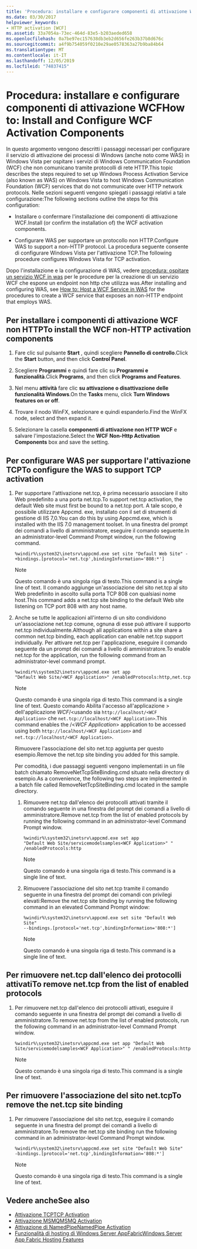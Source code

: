 ```yaml
---
title: 'Procedura: installare e configurare componenti di attivazione WCF'
ms.date: 03/30/2017
helpviewer_keywords:
- HTTP activation [WCF]
ms.assetid: 33a7054a-73ec-464d-83e5-b203aeded658
ms.openlocfilehash: 0a7be97ec157638db3eb2d656fe263b37b8d676c
ms.sourcegitcommit: a4f9b754059f0210e29ae0578363a27b9ba84b64
ms.translationtype: MT
ms.contentlocale: it-IT
ms.lasthandoff: 12/05/2019
ms.locfileid: "74837415"
---
```

# <a name="how-to-install-and-configure-wcf-activation-components"></a><span data-ttu-id="6c1d3-102">Procedura: installare e configurare componenti di attivazione WCF</span><span class="sxs-lookup"><span data-stu-id="6c1d3-102">How to: Install and Configure WCF Activation Components</span></span>

<span data-ttu-id="6c1d3-103">In questo argomento vengono descritti i passaggi necessari per configurare il servizio di attivazione dei processi di Windows (anche noto come WAS) in Windows Vista per ospitare i servizi di Windows Communication Foundation (WCF) che non comunicano tramite protocolli di rete HTTP.</span><span class="sxs-lookup"><span data-stu-id="6c1d3-103">This topic describes the steps required to set up Windows Process Activation Service (also known as WAS) on Windows Vista to host Windows Communication Foundation (WCF) services that do not communicate over HTTP network protocols.</span></span> <span data-ttu-id="6c1d3-104">Nelle sezioni seguenti vengono spiegati i passaggi relativi a tale configurazione:</span><span class="sxs-lookup"><span data-stu-id="6c1d3-104">The following sections outline the steps for this configuration:</span></span>

- <span data-ttu-id="6c1d3-105">Installare o confermare l'installazione dei componenti di attivazione WCF.</span><span class="sxs-lookup"><span data-stu-id="6c1d3-105">Install (or confirm the installation of) the WCF activation components.</span></span>

- <span data-ttu-id="6c1d3-106">Configurare WAS per supportare un protocollo non HTTP.</span><span class="sxs-lookup"><span data-stu-id="6c1d3-106">Configure WAS to support a non-HTTP protocol.</span></span> <span data-ttu-id="6c1d3-107">La procedura seguente consente di configurare Windows Vista per l'attivazione TCP.</span><span class="sxs-lookup"><span data-stu-id="6c1d3-107">The following procedure configures Windows Vista for TCP activation.</span></span>

<span data-ttu-id="6c1d3-108">Dopo l'installazione e la configurazione di WAS, vedere [procedura: ospitare un servizio WCF in was](../../../../docs/framework/wcf/feature-details/how-to-host-a-wcf-service-in-was.md) per le procedure per la creazione di un servizio WCF che espone un endpoint non http che utilizza was.</span><span class="sxs-lookup"><span data-stu-id="6c1d3-108">After installing and configuring WAS, see [How to: Host a WCF Service in WAS](../../../../docs/framework/wcf/feature-details/how-to-host-a-wcf-service-in-was.md) for the procedures to create a WCF service that exposes an non-HTTP endpoint that employs WAS.</span></span>

## <a name="to-install-the-wcf-non-http-activation-components"></a><span data-ttu-id="6c1d3-109">Per installare i componenti di attivazione WCF non HTTP</span><span class="sxs-lookup"><span data-stu-id="6c1d3-109">To install the WCF non-HTTP activation components</span></span>

1. <span data-ttu-id="6c1d3-110">Fare clic sul pulsante **Start** , quindi scegliere **Pannello di controllo**.</span><span class="sxs-lookup"><span data-stu-id="6c1d3-110">Click the **Start** button, and then click **Control Panel**.</span></span>

2. <span data-ttu-id="6c1d3-111">Scegliere **Programmi** e quindi fare clic su **Programmi e funzionalità**.</span><span class="sxs-lookup"><span data-stu-id="6c1d3-111">Click **Programs**, and then click **Programs and Features**.</span></span>

3. <span data-ttu-id="6c1d3-112">Nel menu **attività** fare clic **su attivazione o disattivazione delle funzionalità Windows**.</span><span class="sxs-lookup"><span data-stu-id="6c1d3-112">On the **Tasks** menu, click **Turn Windows features on or off**.</span></span>

4. <span data-ttu-id="6c1d3-113">Trovare il nodo WinFX, selezionare e quindi espanderlo.</span><span class="sxs-lookup"><span data-stu-id="6c1d3-113">Find the WinFX node, select and then expand it.</span></span>

5. <span data-ttu-id="6c1d3-114">Selezionare la casella **componenti di attivazione non HTTP WCF** e salvare l'impostazione.</span><span class="sxs-lookup"><span data-stu-id="6c1d3-114">Select the **WCF Non-Http Activation Components** box and save the setting.</span></span>

## <a name="to-configure-the-was-to-support-tcp-activation"></a><span data-ttu-id="6c1d3-115">Per configurare WAS per supportare l'attivazione TCP</span><span class="sxs-lookup"><span data-stu-id="6c1d3-115">To configure the WAS to support TCP activation</span></span>

1. <span data-ttu-id="6c1d3-116">Per supportare l'attivazione net.tcp, è prima necessario associare il sito Web predefinito a una porta net.tcp.</span><span class="sxs-lookup"><span data-stu-id="6c1d3-116">To support net.tcp activation, the default Web site must first be bound to a net.tcp port.</span></span> <span data-ttu-id="6c1d3-117">A tale scopo, è possibile utilizzare Appcmd. exe, installato con il set di strumenti di gestione di IIS 7,0.</span><span class="sxs-lookup"><span data-stu-id="6c1d3-117">You can do this by using Appcmd.exe, which is installed with the IIS 7.0 management toolset.</span></span> <span data-ttu-id="6c1d3-118">In una finestra del prompt dei comandi a livello di amministratore, eseguire il comando seguente.</span><span class="sxs-lookup"><span data-stu-id="6c1d3-118">In an administrator-level Command Prompt window, run the following command.</span></span>

    ```console
    %windir%\system32\inetsrv\appcmd.exe set site "Default Web Site" -+bindings.[protocol='net.tcp',bindingInformation='808:*']
    ```

    > [!NOTE]
    > <span data-ttu-id="6c1d3-119">Questo comando è una singola riga di testo.</span><span class="sxs-lookup"><span data-stu-id="6c1d3-119">This command is a single line of text.</span></span> <span data-ttu-id="6c1d3-120">Il comando aggiunge un'associazione del sito net.tcp al sito Web predefinito in ascolto sulla porta TCP 808 con qualsiasi nome host.</span><span class="sxs-lookup"><span data-stu-id="6c1d3-120">This command adds a net.tcp site binding to the default Web site listening on TCP port 808 with any host name.</span></span>

2. <span data-ttu-id="6c1d3-121">Anche se tutte le applicazioni all'interno di un sito condividono un'associazione net.tcp comune, ognuna di esse può attivare il supporto net.tcp individualmente.</span><span class="sxs-lookup"><span data-stu-id="6c1d3-121">Although all applications within a site share a common net.tcp binding, each application can enable net.tcp support individually.</span></span> <span data-ttu-id="6c1d3-122">Per attivare net.tcp per l'applicazione, eseguire il comando seguente da un prompt dei comandi a livello di amministratore.</span><span class="sxs-lookup"><span data-stu-id="6c1d3-122">To enable net.tcp for the application, run the following command from an administrator-level command prompt.</span></span>

    ```console
    %windir%\system32\inetsrv\appcmd.exe set app
    "Default Web Site/<WCF Application>" /enabledProtocols:http,net.tcp
    ```

    > [!NOTE]
    > <span data-ttu-id="6c1d3-123">Questo comando è una singola riga di testo.</span><span class="sxs-lookup"><span data-stu-id="6c1d3-123">This command is a single line of text.</span></span> <span data-ttu-id="6c1d3-124">Questo comando Abilita l'accesso all'applicazione > dell'applicazione *WCF*/\<usando sia `http://localhost/<WCF Application>` che `net.tcp://localhost/<WCF Application>`.</span><span class="sxs-lookup"><span data-stu-id="6c1d3-124">This command enables the /\<*WCF Application*> application to be accessed using both `http://localhost/<WCF Application>` and `net.tcp://localhost/<WCF Application>`.</span></span>

     <span data-ttu-id="6c1d3-125">Rimuovere l'associazione del sito net.tcp aggiunta per questo esempio.</span><span class="sxs-lookup"><span data-stu-id="6c1d3-125">Remove the net.tcp site binding you added for this sample.</span></span>

     <span data-ttu-id="6c1d3-126">Per comodità, i due passaggi seguenti vengono implementati in un file batch chiamato RemoveNetTcpSiteBinding.cmd situato nella directory di esempio.</span><span class="sxs-lookup"><span data-stu-id="6c1d3-126">As a convenience, the following two steps are implemented in a batch file called RemoveNetTcpSiteBinding.cmd located in the sample directory.</span></span>

    1. <span data-ttu-id="6c1d3-127">Rimuovere net.tcp dall'elenco dei protocolli attivati tramite il comando seguente in una finestra del prompt dei comandi a livello di amministratore.</span><span class="sxs-lookup"><span data-stu-id="6c1d3-127">Remove net.tcp from the list of enabled protocols by running the following command in an administrator-level Command Prompt window.</span></span>

        ```console
        %windir%\system32\inetsrv\appcmd.exe set app
        "Default Web Site/servicemodelsamples<WCF Application>" " /enabledProtocols:http
        ```

        > [!NOTE]
        > <span data-ttu-id="6c1d3-128">Questo comando è una singola riga di testo.</span><span class="sxs-lookup"><span data-stu-id="6c1d3-128">This command is a single line of text.</span></span>

    2. <span data-ttu-id="6c1d3-129">Rimuovere l'associazione del sito net.tcp tramite il comando seguente in una finestra del prompt dei comandi con privilegi elevati:</span><span class="sxs-lookup"><span data-stu-id="6c1d3-129">Remove the net.tcp site binding by running the following command in an elevated Command Prompt window:</span></span>

        ```console
        %windir%\system32\inetsrv\appcmd.exe set site "Default Web Site"
        --bindings.[protocol='net.tcp',bindingInformation='808:*']
        ```

        > [!NOTE]
        > <span data-ttu-id="6c1d3-130">Questo comando è una singola riga di testo.</span><span class="sxs-lookup"><span data-stu-id="6c1d3-130">This command is a single line of text.</span></span>

## <a name="to-remove-nettcp-from-the-list-of-enabled-protocols"></a><span data-ttu-id="6c1d3-131">Per rimuovere net.tcp dall'elenco dei protocolli attivati</span><span class="sxs-lookup"><span data-stu-id="6c1d3-131">To remove net.tcp from the list of enabled protocols</span></span>

1. <span data-ttu-id="6c1d3-132">Per rimuovere net.tcp dall'elenco dei protocolli attivati, eseguire il comando seguente in una finestra del prompt dei comandi a livello di amministratore.</span><span class="sxs-lookup"><span data-stu-id="6c1d3-132">To remove net.tcp from the list of enabled protocols, run the following command in an administrator-level Command Prompt window.</span></span>

    ```console
    %windir%\system32\inetsrv\appcmd.exe set app "Default Web Site/servicemodelsamples<WCF Application>" " /enabledProtocols:http
    ```

    > [!NOTE]
    > <span data-ttu-id="6c1d3-133">Questo comando è una singola riga di testo.</span><span class="sxs-lookup"><span data-stu-id="6c1d3-133">This command is a single line of text.</span></span>

## <a name="to-remove-the-nettcp-site-binding"></a><span data-ttu-id="6c1d3-134">Per rimuovere l'associazione del sito net.tcp</span><span class="sxs-lookup"><span data-stu-id="6c1d3-134">To remove the net.tcp site binding</span></span>

1. <span data-ttu-id="6c1d3-135">Per rimuovere l'associazione del sito net.tcp, eseguire il comando seguente in una finestra del prompt dei comandi a livello di amministratore.</span><span class="sxs-lookup"><span data-stu-id="6c1d3-135">To remove the net.tcp site binding run the following command in an administrator-level Command Prompt window.</span></span>

    ```console
    %windir%\system32\inetsrv\appcmd.exe set site "Default Web Site"
    -bindings.[protocol='net.tcp',bindingInformation='808:*']
    ```

    > [!NOTE]
    > <span data-ttu-id="6c1d3-136">Questo comando è una singola riga di testo.</span><span class="sxs-lookup"><span data-stu-id="6c1d3-136">This command is a single line of text.</span></span>

## <a name="see-also"></a><span data-ttu-id="6c1d3-137">Vedere anche</span><span class="sxs-lookup"><span data-stu-id="6c1d3-137">See also</span></span>

- [<span data-ttu-id="6c1d3-138">Attivazione TCP</span><span class="sxs-lookup"><span data-stu-id="6c1d3-138">TCP Activation</span></span>](../../../../docs/framework/wcf/samples/tcp-activation.md)
- [<span data-ttu-id="6c1d3-139">Attivazione MSMQ</span><span class="sxs-lookup"><span data-stu-id="6c1d3-139">MSMQ Activation</span></span>](../../../../docs/framework/wcf/samples/msmq-activation.md)
- [<span data-ttu-id="6c1d3-140">Attivazione di NamedPipe</span><span class="sxs-lookup"><span data-stu-id="6c1d3-140">NamedPipe Activation</span></span>](../../../../docs/framework/wcf/samples/namedpipe-activation.md)
- [<span data-ttu-id="6c1d3-141">Funzionalità di hosting di Windows Server AppFabric</span><span class="sxs-lookup"><span data-stu-id="6c1d3-141">Windows Server App Fabric Hosting Features</span></span>](https://go.microsoft.com/fwlink/?LinkId=201276)
